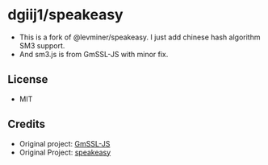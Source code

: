 # dgiij1/speakeasy

-   This is a fork of @levminer/speakeasy. I just add chinese hash algorithm SM3 support.
-   And sm3.js is from GmSSL-JS with minor fix.

## License

-   MIT

## Credits

- Original project: [GmSSL-JS](https://github.com/guanzhi/GmSSL-JS)
- Original Project: [speakeasy](https://github.com/Levminer/speakeasy)

